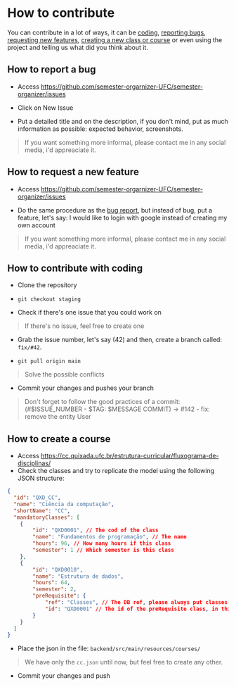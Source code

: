 # How to contribute
You can contribute in a lot of ways, it can be [coding](#how-to-contribute-with-coding), [reporting bugs](#report-a-bug), [requesting new features](#how-to-request-a-new-feature), [creating a new class or course](#how-to-create-a-course) or even using the project and telling us what did you think about it.

## How to report a bug

-    Access https://github.com/semester-orgarnizer-UFC/semester-organizer/issues

-    Click on New Issue

-    Put a detailed title and on the description, if you don't mind, put as much information as possible: expected behavior, screenshots.

> If you want something more informal, please contact me in any social media, i'd appreaciate it.

## How to request a new feature

-    Access https://github.com/semester-orgarnizer-UFC/semester-organizer/issues

-    Do the same procedure as the [bug report](#how-to-report-a-bug), but instead of bug, put a feature, let's say: I would like to login with google instead of creating my own account 

> If you want something more informal, please contact me in any social media, i'd appreaciate it.


## How to contribute with coding

-    Clone the repository

-    `git checkout staging`

-    Check if there's one issue that you could work on

  > If there's no issue, feel free to create one
  
-    Grab the issue number, let's say (42) and then, create a branch called: `fix/#42`.

-    `git pull origin main`

> Solve the possible conflicts

-    Commit your changes and pushes your branch

> Don't forget to follow the good practices of a commit: (#$ISSUE_NUMBER - $TAG: $MESSAGE COMMIT) -> #142 - fix: remove the entity User

## How to create a course

-    Access https://cc.quixada.ufc.br/estrutura-curricular/fluxograma-de-disciplinas/
-    Check the classes and try to replicate the model using the following JSON structure: 

```json
{
  "id": "QXD_CC",
  "name": "Ciência da computação",
  "shortName": "CC",
  "mandatoryClasses": [
    {
        "id": "QXD0001", // The cod of the class 
        "name": "Fundamentos de programação", // The name
        "hours": 96, // How many hours if this class
        "semester": 1 // Which semester is this class
    },
    {
        "id": "QXD0010",
        "name": "Estrutura de dados",
        "hours": 64,
        "semester": 2,
        "preRequisite": {
            "ref": "Classes", // The DB ref, please always put classes
            "id": "QXD0001" // The id of the preRequisite class, in this case is: Fundamentos de programação
        }
    }
  ]
}
```

-    Place the json in the file: `backend/src/main/resources/courses/`
> We have only the `cc.json` until now, but feel free to create any other.
-    Commit your changes and push
